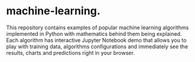 # machine-learning.
This repository contains examples of popular machine learning algorithms implemented in Python with mathematics behind them being explained. Each algorithm has interactive Jupyter Notebook demo that allows you to play with training data, algorithms configurations and immediately see the results, charts and predictions right in your browser.

